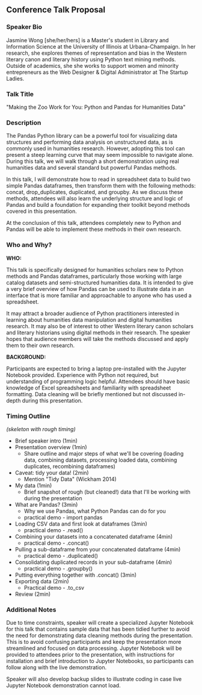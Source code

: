 ## Conference Talk Proposal

### Speaker Bio

Jasmine Wong [she/her/hers] is a Master's student in Library and Information Science at the University of Illinois at Urbana-Champaign. In her research, she explores themes of representation and bias in the Western literary canon and literary history using Python text mining methods. Outside of academics, she she works to support women and minority entrepreneurs as the Web Designer & Digital Administrator at The Startup Ladies.



### Talk Title

"Making the Zoo Work for You: Python and Pandas for Humanities Data"



### Description

The Pandas Python library can be a powerful tool for visualizing data structures and performing data analysis on unstructured data, as is commonly used in humanities research. However, adopting this tool can present a steep learning curve that may seem impossible to navigate alone. During this talk, we will walk through a short demonstration using real humanities data and several standard but powerful Pandas methods.

In this talk, I will demonstrate how to read in spreadsheet data to build two simple Pandas dataframes, then transform them with the following methods: concat, drop_duplicates, duplicated, and groupby. As we discuss these methods, attendees will also learn the underlying structure and logic of Pandas and build a foundation for expanding their toolkit beyond methods covered in this presentation.

At the conclusion of this talk, attendees completely new to Python and Pandas will be able to implement these methods in their own research.



### Who and Why?

**WHO:**

This talk is specifically designed for humanities scholars new to Python methods and Pandas dataframes, particularly those working with large catalog datasets and semi-structured humanities data. It is intended to give a very brief overview of how Pandas can be used to illustrate data in an interface that is more familiar and approachable to anyone who has used a spreadsheet.

It may attract a broader audience of Python practitioners interested in learning about humanities data manipulation and digital humanities research. It may also be of interest to other Western literary canon scholars and literary historians using digital methods in their research. The speaker hopes that audience members will take the methods discussed and apply them to their own research.

**BACKGROUND:**

Participants are expected to bring a laptop pre-installed with the Jupyter Notebook provided. Experience with Python not required, but understanding of programming logic helpful. Attendees should have basic knowledge of Excel spreadsheets and familiarity with spreadsheet formatting. Data cleaning will be briefly mentioned but not discussed in-depth during this presentation.



### Timing Outline

*(skeleton with rough timing)*

- Brief speaker intro (1min)
- Presentation overview (1min)
  - Share outline and major steps of what we'll be covering (loading data, combining datasets, processing loaded data, combining duplicates, recombining dataframes)
- Caveat: tidy your data! (2min)
  - Mention "Tidy Data" (Wickham 2014)
- My data (1min)
  - Brief snapshot of rough (but cleaned!) data that I'll be working with during the presentation
- What are Pandas? (3min)
  - Why we use Pandas, what Python Pandas can do for you
  - practical demo - import pandas
- Loading CSV data and first look at dataframes (3min)
  - practical demo - .read()
- Combining your datasets into a concatenated dataframe (4min)
  - practical demo - .concat()
- Pulling a sub-dataframe from your concatenated dataframe (4min)
  - practical demo - .duplicated()
- Consolidating duplicated records in your sub-dataframe (4min)
  - practical demo - .groupby()
- Putting everything together with .concat() (3min)
- Exporting data (2min)
  - Practical demo - .to_csv
- Review (2min)



### Additional Notes

Due to time constraints, speaker will create a specialized Jupyter Notebook for this talk that contains sample data that has been tidied further to avoid the need for demonstrating data cleaning methods during the presentation. This is to avoid confusing participants and keep the presentation more streamlined and focused on data processing. Jupyter Notebook will be provided to attendees prior to the presentation, with instructions for installation and brief introduction to Jupyter Notebooks, so participants can follow along with the live demonstration.

Speaker will also develop backup slides to illustrate coding in case live Jupyter Notebook demonstration cannot load.